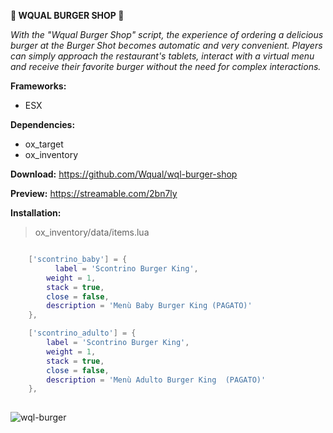 **🍔​ WQUAL BURGER SHOP 🍔​**

*With the "Wqual Burger Shop" script, the experience of ordering a delicious burger at the Burger Shot becomes automatic and very convenient. Players can simply approach the restaurant's tablets, interact with a virtual menu and receive their favorite burger without the need for complex interactions.*

**Frameworks:**

- ESX

**Dependencies:**

- ox_target
- ox_inventory

**Download:** https://github.com/Wqual/wql-burger-shop

**Preview:** https://streamable.com/2bn7ly

**Installation:**
> ox_inventory/data/items.lua
```lua

  	['scontrino_baby'] = {
		  label = 'Scontrino Burger King',
  		weight = 1,
  		stack = true,
  		close = false,
  		description = 'Menù Baby Burger King (PAGATO)'
	},

	['scontrino_adulto'] = {
  		label = 'Scontrino Burger King',
  		weight = 1,
  		stack = true,
  		close = false,
  		description = 'Menù Adulto Burger King  (PAGATO)'
	},
  
```


![wql-burger](https://github.com/Wqual/wql-burger-shop/assets/130603719/cc09a823-83a1-4de7-a1e5-ab2e5cc2d6f4)
